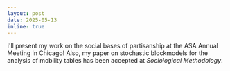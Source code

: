 ```yaml
---
layout: post
date: 2025-05-13
inline: true
---
```


I'll present my work on the social bases of partisanship at the ASA Annual Meeting in Chicago! Also, my paper on stochastic blockmodels for the analysis of mobility tables has been accepted at *Sociological Methodology*.